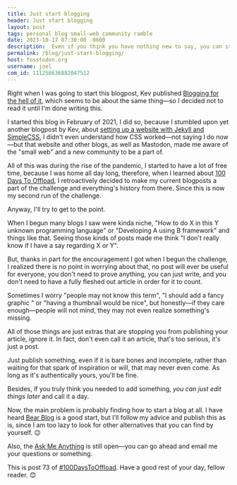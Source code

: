 ```yaml
---
title: Just start blogging
header: Just start blogging
layout: post
tags: personal blog small-web community ramble
date: 2023-10-17 07:30:00 -0600
description:  Even if you think you have nothing new to say, you can still blog about the old things.
permalink: /blog/just-start-blogging/
host: fosstodon.org
username: joel
com_id: 111250636882047512
---
```


Right when I was going to start this blogpost, Kev published [Blogging for the hell of it](https://kevquirk.com/blogging-for-the-hell-of-it), which seems to be about the same thing—so I decided not to read it until I'm done writing this.

I started this blog in February of 2021, I did so, because I stumbled upon yet another blogpost by Kev, about [setting up a website with Jekyll and SimpleCSS](https://kevquirk.com/how-to-build-jekyll-site-simple-css), I didn't even understand how CSS worked—not saying I do now—but that website and other blogs, as well as Mastodon, made me aware of the "small web" and a new community to be a part of.

All of this was during the rise of the pandemic, I started to have a lot of free time, because I was home all day long, therefore, when I learned about [100 Days To Offload](https://100daystooffload.com), I retroactively decided to make my current blogposts a part of the challenge and everything's history from there. Since this is now my second run of the challenge.

Anyway, I'll try to get to the point.

When I begun many blogs I saw were kinda niche, "How to do X in this Y unknown programming language" or "Developing A using B framework" and things like that. Seeing those kinds of posts made me think "I don't really know if I have a say regarding X or Y".

But, thanks in part for the encouragement I got when I begun the challenge, I realized there is no point in worrying about that, no post will ever be useful for everyone, you don't need to prove anything, you can just write, and you don't need to have a fully fleshed out article in order for it to count.

Sometimes I worry "people may not know this term", "I should add a fancy graphic " or "having a thumbnail would be nice", but honestly—if they care enough—people will not mind, they may not even realize something's missing.

All of those things are just extras that are stopping you from publishing your article, ignore it. In fact, don't even call it an article, that's too serious, it's just a post.

Just publish something, even if it is bare bones and incomplete, rather than waiting for that spark of inspiration or will, that may never even come. As long as it's authentically yours, you'll be fine.

Besides, if you truly think you needed to add something, *you can just edit things later* and call it a day.

Now, the main problem is probably finding how to start a blog at all. I have heard [Bear Blog](https://bearblog.dev/) is a good start, but I'll follow my advice and publish this as is, since I am too lazy to look for other alternatives that you can find by yourself. 😉

Also, the [Ask Me Anything](/blog/ask-me-anything) is still open—you can go ahead and email me your questions or something.

This is post 73 of [#100DaysToOffload](https://100daystooffload.com). Have a good rest of your day, fellow reader. 😊
